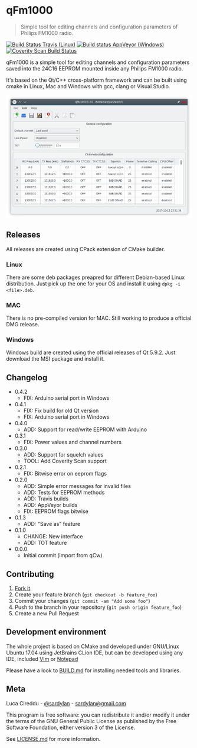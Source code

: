 # qFm1000
> Simple tool for editing channels and configuration parameters of Philips FM1000 radio.

[![Build Status Travis (Linux)](https://travis-ci.org/sardylan/qfm1000.svg?branch=master)](https://travis-ci.org/sardylan/qfm1000)
[![Build status AppVeyor (Windows)](https://ci.appveyor.com/api/projects/status/hysni857ux6k3wyg?svg=true)](https://ci.appveyor.com/project/sardylan/qfm1000)
[![Coverity Scan Build Status](https://scan.coverity.com/projects/13866/badge.svg)](https://scan.coverity.com/projects/sardylan-qfm1000)

qFm1000 is a simple tool for editing channels and configuration parameters saved into the 24C16 EEPROM mounted inside any Philips FM1000 radio.

It's based on the Qt/C++ cross-platform framework and can be built using cmake in Linux, Mac and Windows with gcc, clang or Visual Studio.

![qFm1000](doc/img/window_main_00.png)

## Releases

All releases are created using CPack extension of CMake builder.

### Linux

There are some deb packages preapred for different Debian-based Linux distribution. Just pick up the one for your OS and install it using `dpkg -i <file>.deb`. 

### MAC

There is no pre-compiled version for MAC. Still working to produce a official DMG release.

### Windows

Windows build are created using the official releases of Qt 5.9.2. Just download the MSI package and install it.

## Changelog


* 0.4.2
    * FIX: Arduino serial port in Windows
* 0.4.1
    * FIX: Fix build for old Qt version
    * FIX: Arduino serial port in Windows
* 0.4.0
    * ADD: Support for read/write EEPROM with Arduino
* 0.3.1
    * FIX: Power values and channel numbers
* 0.3.0
    * ADD: Support for squelch values
    * TOOL: Add Coverity Scan support
* 0.2.1
    * FIX: Bitwise error on eeprom flags
* 0.2.0
    * ADD: Simple error messages for invalid files
    * ADD: Tests for EEPROM methods
    * ADD: Travis builds
    * ADD: AppVeyor builds
    * FIX: EEPROM flags bitwise
* 0.1.3
    * ADD: "Save as" feature
* 0.1.0
    * CHANGE: New interface
    * ADD: TOT feature
* 0.0.0
    * Initial commit (import from qCw)

## Contributing

1. [Fork it](<https://github.com/sardylan/qfm1000/fork>).
2. Create your feature branch (`git checkout -b feature_foo`)
3. Commit your changes (`git commit -am "Add some foo"`)
4. Push to the branch in your repository (`git push origin feature_foo`)
5. Create a new Pull Request

## Development environment

The whole project is based on CMake and developed under GNU/Linux Ubuntu 17.04 using JetBrains CLion IDE, but can be
developed using any IDE, included [VIm](https://en.wikipedia.org/wiki/Vim_(text_editor)) or [Notepad](https://en.wikipedia.org/wiki/Microsoft_Notepad)

Please have a look to [BUILD.md](BUILD.md) for installing needed tools and libraries.

## Meta

Luca Cireddu - [@sardylan](https://twitter.com/sardylan) - sardylan@gmail.com

This program is free software: you can redistribute it and/or modify it under the terms of the GNU General Public
License as published by the Free Software Foundation, either version 3 of the License.

See [LICENSE.md](LICENSE.md) for more information.
